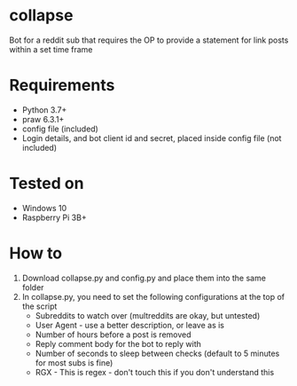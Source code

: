 # collapse
Bot for a reddit sub that requires the OP to provide a statement for link posts within a set time frame

# Requirements
- Python 3.7+
- praw 6.3.1+
- config file (included)
- Login details, and bot client id and secret, placed inside config file (not included)

# Tested on
- Windows 10
- Raspberry Pi 3B+

# How to

1) Download collapse.py and config.py and place them into the same folder
2) In collapse.py, you need to set the following configurations at the top of the script
   - Subreddits to watch over (multreddits are okay, but untested)
   - User Agent - use a better description, or leave as is
   - Number of hours before a post is removed
   - Reply comment body for the bot to reply with
   - Number of seconds to sleep between checks (default to 5 minutes for most subs is fine)
   - RGX - This is regex - don't touch this if you don't understand this
